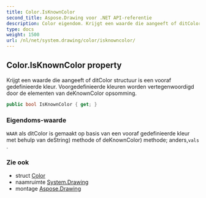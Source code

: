 ```yaml
---
title: Color.IsKnownColor
second_title: Aspose.Drawing voor .NET API-referentie
description: Color eigendom. Krijgt een waarde die aangeeft of ditColor structuur is een vooraf gedefinieerde kleur. Voorgedefinieerde kleuren worden vertegenwoordigd door de elementen van deKnownColor opsomming.
type: docs
weight: 1500
url: /nl/net/system.drawing/color/isknowncolor/
---
```

## Color.IsKnownColor property

Krijgt een waarde die aangeeft of ditColor structuur is een vooraf gedefinieerde kleur. Voorgedefinieerde kleuren worden vertegenwoordigd door de elementen van deKnownColor opsomming.

```csharp
public bool IsKnownColor { get; }
```

### Eigendoms-waarde

`WAAR` als ditColor is gemaakt op basis van een vooraf gedefinieerde kleur met behulp van deString) methode of deKnownColor) methode; anders,`vals` .

### Zie ook

* struct [Color](../)
* naamruimte [System.Drawing](../../color/)
* montage [Aspose.Drawing](../../../)



